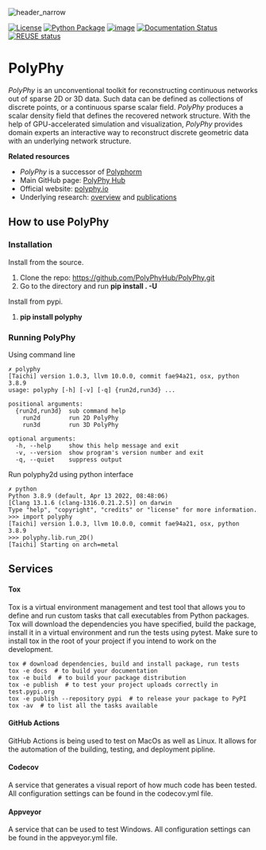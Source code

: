 ![header_narrow](https://user-images.githubusercontent.com/26778894/215681761-68adbc1c-4cfa-445d-a745-79a6c09118b2.jpg)

[![License](http://img.shields.io/badge/license-MIT-blue.svg)](https://raw.githubusercontent.com/polyphy/polyphy/main/LICENSE)
[![Python
Package](https://github.com/PolyPhyHub/PolyPhy/actions/workflows/python-package.yml/badge.svg?branch=main)](https://github.com/PolyPhyHub/PolyPhy/actions/workflows/python-package.yml)
[![image](https://ci.appveyor.com/api/projects/status/ynv14em7nm0tvjso/branch/main?svg=true)](https://ci.appveyor.com/project/PatriceJada/polyphy-uyogg/branch/main)
[![Documentation
Status](https://readthedocs.org/projects/polyphy/badge/?version=latest)](https://polyphy.readthedocs.io/en/latest/?badge=latest)
[![REUSE
status](https://api.reuse.software/badge/git.fsfe.org/reuse/api)](https://api.reuse.software/info/git.fsfe.org/reuse/api)
<!-- [![image](https://codecov.io/gh/PolyPhyHub/PolyPhy/branch/main/graph/badge.svg?token=D933raYfrG)](https://codecov.io/gh/PolyPhyHub/PolyPhy) -->

# PolyPhy

*PolyPhy* is an unconventional toolkit for reconstructing continuous networks out of sparse 2D or 3D data. Such data can be defined as collections of discrete points, or a continuous sparse scalar field. *PolyPhy* produces a scalar density field that defines the recovered network structure. With the help of GPU-accelerated simulation and visualization, *PolyPhy* provides domain experts an interactive way to reconstruct discrete geometric data with an underlying network structure.

**Related resources**
- *PolyPhy* is a successor of [Polyphorm](https://github.com/CreativeCodingLab/Polyphorm)
- Main GitHub page: [PolyPhy Hub](https://github.com/PolyPhyHub)
- Official website: [polyphy.io](https://polyphy.io)
- Underlying research: [overview](https://elek.pub/projects/Rhizome-Cosmology/) and [publications](https://elek.pub/research.html)

## How to use PolyPhy

### Installation

Install from the source.

1.  Clone the repo: <https://github.com/PolyPhyHub/PolyPhy.git>
2.  Go to the directory and run **pip install . -U**

Install from pypi.

1.  **pip install polyphy**

### Running PolyPhy

Using command line

``` pycon
✗ polyphy
[Taichi] version 1.0.3, llvm 10.0.0, commit fae94a21, osx, python 3.8.9
usage: polyphy [-h] [-v] [-q] {run2d,run3d} ...

positional arguments:
  {run2d,run3d}  sub command help
    run2d        run 2D PolyPhy
    run3d        run 3D PolyPhy

optional arguments:
  -h, --help     show this help message and exit
  -v, --version  show program's version number and exit
  -q, --quiet    suppress output
```

Run polyphy2d using python interface

``` pycon
✗ python
Python 3.8.9 (default, Apr 13 2022, 08:48:06)
[Clang 13.1.6 (clang-1316.0.21.2.5)] on darwin
Type "help", "copyright", "credits" or "license" for more information.
>>> import polyphy
[Taichi] version 1.0.3, llvm 10.0.0, commit fae94a21, osx, python 3.8.9
>>> polyphy.lib.run_2D()
[Taichi] Starting on arch=metal
```

## Services

#### Tox

Tox is a virtual environment management and test tool that allows you to define and run custom tasks that call executables from Python packages. Tox will download the dependencies you have specified, build the package, install it in a virtual environment and run the tests using pytest. Make sure to install tox in the root of your project if you intend to work on the development.

``` pycon
tox # download dependencies, build and install package, run tests
tox -e docs  # to build your documentation
tox -e build  # to build your package distribution
tox -e publish  # to test your project uploads correctly in test.pypi.org
tox -e publish --repository pypi  # to release your package to PyPI
tox -av  # to list all the tasks available
```

#### GitHub Actions

GitHub Actions is being used to test on MacOs as well as Linux. It allows for the automation of the building, testing, and deployment pipline.

#### Codecov

A service that generates a visual report of how much code has been tested. All configuration settings can be found in the codecov.yml file.

#### Appveyor

A service that can be used to test Windows. All configuration settings can be found in the appveyor.yml file.
